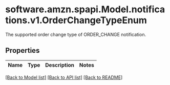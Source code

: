# software.amzn.spapi.Model.notifications.v1.OrderChangeTypeEnum
The supported order change type of ORDER_CHANGE notification.

## Properties

Name | Type | Description | Notes
------------ | ------------- | ------------- | -------------

[[Back to Model list]](../README.md#documentation-for-models) [[Back to API list]](../README.md#documentation-for-api-endpoints) [[Back to README]](../README.md)

